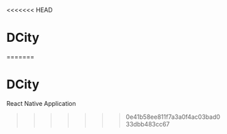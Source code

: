 <<<<<<< HEAD
# DCity
=======
# DCity
React Native Application
>>>>>>> 0e41b58ee811f7a3a0f4ac03bad033dbb483cc67
